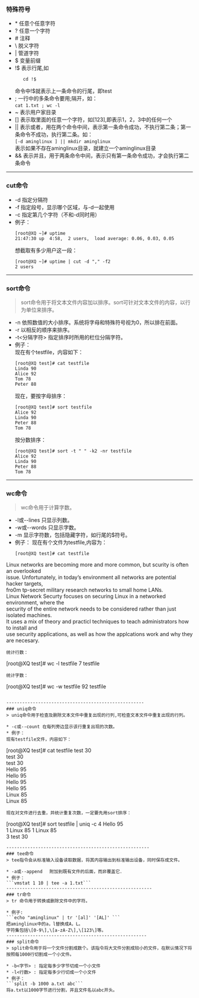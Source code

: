 ### 特殊符号  
* \* 任意个任意字符  
* \? 任意一个字符  
* \# 注释  
* \\ 脱义字符  
* \| 管道字符  
* \$ 变量前缀  
* \!\$ 表示行尾,如  
  ```mkdir test
     cd !$
  ```  
  命令中\!\$就表示上一条命令的行尾，即test  
* \; 一行中的多条命令要用\;隔开，如：  
  ```cat 1.txt ; wc -l```  
* \~ 表示用户家目录  
* \[\] 表示取里面的任意一个字符，如\[123\],即表示1，2，3中的任何一个  
* \|\| 表示或者，用在两个命令中间，表示第一条命令成功，不执行第二条；第一条命令不成功，执行第二条。如：  
  ```[-d aminglinux ] || mkdir aminglinux```  
  表示如果不存在aminglinux目录，就建立一个aminglinux目录  
* \&\& 表示并且，用于两条命令中间，表示只有第一条命令成功，才会执行第二条命令  
-----------------------------------------------
### cut命令  
* -d 指定分隔符  
* -f 指定段号，显示哪个区域，与-d一起使用  
* -c 指定第几个字符（不和-d同时用）  
* 例子：  
  ``` 
  [root@XQ ~]# uptime
  21:47:30 up  4:58,  2 users,  load average: 0.06, 0.03, 0.05
  ```  
  想截取有多少用户这一段：
  ```
  [root@XQ ~]# uptime | cut -d "," -f2
  2 users  
  ```  
----------------------------------------------
### sort命令  
> sort命令用于将文本文件内容加以排序。sort可针对文本文件的内容，以行为单位来排序。  

* -n 依照数值的大小排序。系统将字母和特殊符号视为0，所以排在前面。  
* -r 以相反的顺序来排序。  
* -t<分隔字符> 指定排序时所用的栏位分隔字符。  
* 例子：  
  现在有个testfile，内容如下：  
  ```  
  [root@XQ test]# cat testfile 
  Linda 90
  Alice 92
  Tom 78
  Peter 88  
  ```  
  现在，要按字母排序：  
  ```  
  [root@XQ test]# sort testfile 
  Alice 92
  Linda 90
  Peter 88
  Tom 78
  ```  
  按分数排序：  
  ```
  [root@XQ test]# sort -t " " -k2 -nr testfile 
  Alice 92
  Linda 90
  Peter 88
  Tom 78
  ```  
-----------------------------------------
### wc命令  
> wc命令用于计算字数。  

* -l或--lines 只显示列数。  
* -w或--words 只显示字数。  
* -m 显示字符数，包括隐藏字符，如行尾的\$符号。  
* 例子：
  现在有个文件为testfile,内容为：  
  ```
  [root@XQ test]# cat testfile 
Linux networks are becoming more and more common, but scurity is often an overlooked  
issue. Unfortunately, in today’s environment all networks are potential hacker targets,  
fro0m tp-secret military research networks to small home LANs.  
Linux Network Securty focuses on securing Linux in a networked environment, where the  
security of the entire network needs to be considered rather than just isolated machines.  
It uses a mix of theory and practicl techniques to teach administrators how to install and  
use security applications, as well as how the applcations work and why they are necesary.
  ```  
  统计行数：  
  ```  
  [root@XQ test]# wc -l testfile 
  7 testfile  
  ```  
  统计字数：  
  ```  
  [root@XQ test]# wc -w testfile 
92 testfile
  ```  

----------------------------------------------------
### uniq命令  
> uniq命令用于检查及删除文本文件中重复出现的行列,可检查文本文件中重复出现的行列。  

* -c或--count 在每列旁边显示该行重复出现的次数。  
* 例子：  
  现有testfile文件，内容如下：  
  ```  
  [root@XQ test]# cat testfile 
test 30  
test 30  
test 30  
Hello 95  
Hello 95  
Hello 95  
Hello 95  
Linux 85  
Linux 85
  ```  
  现在对文件进行去重，并统计重复次数，一定要先用sort排序：  
  ```  
  [root@XQ test]# sort testfile | uniq -c
      4 Hello 95  
      1 Linux 85 
      1 Linux 85  
      3 test 30 
  ```  
------------------------------------------------------
### tee命令  
> tee指令会从标准输入设备读取数据，将其内容输出到标准输出设备，同时保存成文件。  

* -a或--append 　附加到既有文件的后面，而非覆盖它．  
* 例子：  
  ```vmstat 1 10 | tee -a 1.txt``` 
-------------------------------------------------------
### tr命令  
> tr 命令用于转换或删除文件中的字符。  

* 例子:  
  ```echo "aminglinux" | tr '[al]' '[AL]' ```  
  把aminglinux中的a，l替换成A，L。  
  字符集包括\[0-9\],\[a-zA-Z\],\[123\]等。  
-----------------------------------------------------
### split命令  
> split命令用于将一个文件分割成数个。该指令将大文件分割成较小的文件，在默认情况下将按照每1000行切割成一个小文件。 

* -b<字节> : 指定每多少字节切成一个小文件  
* -l<行数> : 指定每多少行切成一个小文件  
* 例子：  
  ```split -b 1000 a.txt abc```  
  将a.txt以1000字节进行分割，并且文件名以abc开头。 

